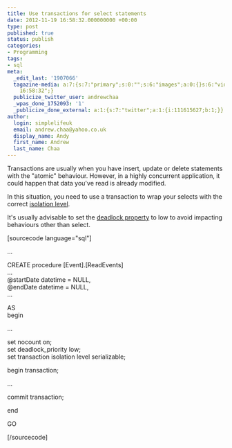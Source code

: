 ```yaml
---
title: Use transactions for select statements
date: 2012-11-19 16:58:32.000000000 +00:00
type: post
published: true
status: publish
categories:
- Programming
tags:
- sql
meta:
  _edit_last: '1907066'
  tagazine-media: a:7:{s:7:"primary";s:0:"";s:6:"images";a:0:{}s:6:"videos";a:0:{}s:11:"image_count";i:0;s:6:"author";s:7:"1907066";s:7:"blog_id";s:7:"1833431";s:9:"mod_stamp";s:19:"2012-11-19
    16:58:32";}
  publicize_twitter_user: andrewchaa
  _wpas_done_1752093: '1'
  _publicize_done_external: a:1:{s:7:"twitter";a:1:{i:111615627;b:1;}}
author:
  login: simplelifeuk
  email: andrew.chaa@yahoo.co.uk
  display_name: Andy
  first_name: Andrew
  last_name: Chaa
---
```

<p>Transactions are usually when you have insert, update or delete statements with the "atomic" behaviour. However, in a highly concurrent application, it could happen that data you've read is already modified.</p>
<p>In this situation, you need to use a transaction to wrap your selects with the correct <a href="http://msdn.microsoft.com/en-us/library/ms173763(v=sql.100).aspx">isolation level</a>. </p>
<p>It's usually advisable to set the <a href="http://msdn.microsoft.com/en-us/library/ms186736.aspx">deadlock property</a> to low to avoid impacting behaviours other than select.</p>
<p>[sourcecode language="sql"]</p>
<p>...</p>
<p>CREATE procedure [Event].[ReadEvents]<br />
...<br />
  @startDate datetime = NULL,<br />
  @endDate datetime = NULL,<br />
...</p>
<p>  AS<br />
begin</p>
<p>...</p>
<p>  set nocount on;<br />
  set deadlock_priority low;<br />
  set transaction isolation level serializable;</p>
<p>  begin transaction;</p>
<p>...</p>
<p>commit transaction;    </p>
<p>end</p>
<p>GO</p>
<p>[/sourcecode]</p>

